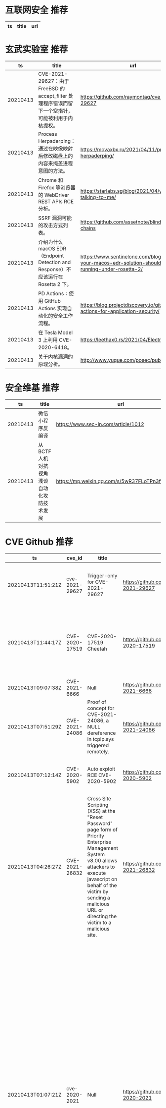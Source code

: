 # 互联网安全 推荐
| ts | title | url| 
| --- | --- | ---| 


# 玄武实验室 推荐
| ts | title | url| 
| --- | --- | ---| 
| 20210413 | CVE-2021-29627：由于 FreeBSD 的 accept_filter 处理程序错误而留下一个空指针，可能被利用于内核提权。 | https://github.com/raymontag/cve-2021-29627| 
| 20210413 | Process Herpaderping：通过在映像映射后修改磁盘上的内容来掩盖进程意图的方法。 | https://movaxbx.ru/2021/04/11/process-herpaderping/| 
| 20210413 | Chrome 和Firefox 等浏览器的 WebDriver REST APIs RCE 分析。 | https://starlabs.sg/blog/2021/04/you-talking-to-me/| 
| 20210413 | SSRF 漏洞可能的攻击方式列表。 | https://github.com/assetnote/blind-ssrf-chains| 
| 20210413 | 介绍为什么 macOS EDR（Endpoint Detection and Response）不应该运行在 Rosetta 2 下。 | https://www.sentinelone.com/blog/why-your-macos-edr-solution-shouldnt-be-running-under-rosetta-2/| 
| 20210413 | PD Actions：使用 GitHub Actions 实现自动化的安全工作流程。 | https://blog.projectdiscovery.io/github-actions-for-application-security/| 
| 20210413 | 在 Tesla Model 3 上利用 CVE-2020-6418。 | https://leethax0.rs/2021/04/ElectricChrome/| 
| 20210413 | 关于内核漏洞的原理分析。 | http://www.yuque.com/posec/public/sp9bs1| 


# 安全维基 推荐
| ts | title | url| 
| --- | --- | ---| 
| 20210413 | 微信小程序反编译 | https://www.sec-in.com/article/1012| 
| 20210413 | 从BCTF人机对抗视角浅谈自动化攻防技术发展 | https://mp.weixin.qq.com/s/5wR37FLoTPn3fftxZw_Brw| 


# CVE Github 推荐
| ts | cve_id | title | url | cve_detail| 
| --- | --- | --- | --- | ---| 
| 20210413T11:51:21Z | cve-2021-29627 | Trigger-only for CVE-2021-29627 | https://github.com/raymontag/cve-2021-29627 | In FreeBSD 13.0-STABLE before n245050, 12.2-STABLE before r369525, 13.0-RC4 before p0, and 12.2-RELEASE before p6, listening socket accept filters implementing the accf_create callback incorrectly freed a process supplied argument string. Additional operations on the socket can lead to a double free or use after free.| 
| 20210413T11:44:17Z | CVE-2020-17519 | CVE-2020-17519 Cheetah | https://github.com/givemefivw/CVE-2020-17519 | A change introduced in Apache Flink 1.11.0 (and released in 1.11.1 and 1.11.2 as well) allows attackers to read any file on the local filesystem of the JobManager through the REST interface of the JobManager process. Access is restricted to files accessible by the JobManager process. All users should upgrade to Flink 1.11.3 or 1.12.0 if their Flink instance(s) are exposed. The issue was fixed in commit b561010b0ee741543c3953306037f00d7a9f0801 from apache/flink:master.| 
| 20210413T09:07:38Z | CVE-2021-6666 | Null | https://github.com/givemefivw/CVE-2021-6666 | 未查询到CVE信息| 
| 20210413T07:51:29Z | CVE-2021-24086 | Proof of concept for CVE-2021-24086, a NULL dereference in tcpip.sys triggered remotely. | https://github.com/0vercl0k/CVE-2021-24086 | Windows TCP/IP Denial of Service Vulnerability| 
| 20210413T07:12:14Z | CVE-2020-5902 | Auto exploit RCE CVE-2020-5902  | https://github.com/haisenberg/CVE-2020-5902 | In BIG-IP versions 15.0.0-15.1.0.3, 14.1.0-14.1.2.5, 13.1.0-13.1.3.3, 12.1.0-12.1.5.1, and 11.6.1-11.6.5.1, the Traffic Management User Interface (TMUI), also referred to as the Configuration utility, has a Remote Code Execution (RCE) vulnerability in undisclosed pages.| 
| 20210413T04:26:27Z | CVE-2021-26832 | Cross Site Scripting (XSS) at the "Reset Password" page form of Priority Enterprise Management System v8.00 allows attackers to execute javascript on behalf of the victim by sending a malicious URL or directing the victim to a malicious site. | https://github.com/NagliNagli/CVE-2021-26832 | 未查询到CVE信息| 
| 20210413T01:07:21Z | cve-2020-2021 | Null | https://github.com/givemefivw/cve-2020-2021 | When Security Assertion Markup Language (SAML) authentication is enabled and the %Validate Identity Provider Certificate% option is disabled (unchecked), improper verification of signatures in PAN-OS SAML authentication enables an unauthenticated network-based attacker to access protected resources. The attacker must have network access to the vulnerable server to exploit this vulnerability. This issue affects PAN-OS 9.1 versions earlier than PAN-OS 9.1.3; PAN-OS 9.0 versions earlier than PAN-OS 9.0.9; PAN-OS 8.1 versions earlier than PAN-OS 8.1.15, and all versions of PAN-OS 8.0 (EOL). This issue does not affect PAN-OS 7.1. This issue cannot be exploited if SAML is not used for authentication. This issue cannot be exploited if the %Validate Identity Provider Certificate% option is enabled (checked) in the SAML Identity Provider Server Profile. Resources that can be protected by SAML-based single sign-on (SSO) authentication are: GlobalProtect Gateway, GlobalProtect Portal, GlobalProtect Clientless VPN, Authentication and Captive Portal, PAN-OS next-generation firewalls (PA-Series, VM-Series) and Panorama web interfaces, Prisma Access In the case of GlobalProtect Gateways, GlobalProtect Portal, Clientless VPN, Captive Portal, and Prisma Access, an unauthenticated attacker with network access to the affected servers can gain access to protected resources if allowed by configured authentication and Security policies. There is no impact on the integrity and availability of the gateway, portal or VPN server. An attacker cannot inspect or tamper with sessions of regular users. In the worst case, this is a critical severity vulnerability with a CVSS Base Score of 10.0 (CVSS:3.1/AV:N/AC:L/PR:N/UI:N/S:C/C:H/I:H/A:N). In the case of PAN-OS and Panorama web interfaces, this issue allows an unauthenticated attacker with network access to the PAN-OS or Panorama web interfaces to log in as an administrator and perform administrative actions. In the worst-case scenario, this is a critical severity vulnerability with a CVSS Base Score of 10.0 (CVSS:3.1/AV:N/AC:L/PR:N/UI:N/S:C/C:H/I:H/A:H). If the web interfaces are only accessible to a restricted management network, then the issue is lowered to a CVSS Base Score of 9.6 (CVSS:3.1/AV:A/AC:L/PR:N/UI:N/S:C/C:H/I:H/A:H). Palo Alto Networks is not aware of any malicious attempts to exploit this vulnerability.| 
| 20210413T01:05:46Z | cve-2020- | Null | https://github.com/givemefivw/cve-2020-tttt | 未查询到CVE信息| 
| 20210413T00:49:41Z | CVE-2021- | Null | https://github.com/givemefivw/CVE-2021-Finaltest | 未查询到CVE信息| 
| 20210413T00:46:22Z | CVE-2021- | Null | https://github.com/givemefivw/CVE-2021-Retest | 未查询到CVE信息| 


# klee on Github 推荐
| ts | title | url | stars | forks| 
| --- | --- | --- | --- | ---| 
| 20210413T08:46:44Z | Safe KLEE API for Rust | https://github.com/markhakansson/klee-rs | 0 | 0| 
| 20210413T08:27:10Z | Symbiotic is a tool for finding bugs in computer programs based on instrumentation, program slicing and KLEE | https://github.com/staticafi/symbiotic | 214 | 35| 
| 20210413T07:57:03Z | Raw bindings for KLEE | https://github.com/markhakansson/klee-bindings | 0 | 0| 
| 20210413T06:04:12Z | KLEE Symbolic Execution Engine | https://github.com/klee/klee | 1669 | 489| 
| 20210413T05:41:32Z | RVT is a collection of tools/libraries to support both static and dynamic verification of Rust programs. | https://github.com/project-oak/rust-verification-tools | 122 | 11| 


# s2e on Github 推荐
| ts | title | url | stars | forks| 
| --- | --- | --- | --- | ---| 


# exploit on Github 推荐
| ts | title | url | stars | forks| 
| --- | --- | --- | --- | ---| 
| 20210413T12:25:34Z | Null | https://github.com/v3l1d/Windows7-Exploiting-ReverseShell-PDF | 0 | 0| 
| 20210413T12:22:57Z | Project for stopping the child exploitation . Aim of the project is stop all child labour practices | https://github.com/harsh414/Google-Solution-Challenge-Project | 0 | 0| 
| 20210413T12:18:08Z | C2/post-exploitation framework | https://github.com/loseys/BlackMamba | 607 | 69| 
| 20210413T12:03:48Z | Open-Source Vulnerability Intelligence Center - Unified source of vulnerability, exploit and threat Intelligence feeds | https://github.com/Patrowl/PatrowlHearsData | 21 | 8| 
| 20210413T11:53:29Z | Null | https://github.com/oneoy/exploits1 | 0 | 0| 
| 20210413T11:42:49Z | Several tools for exploits. | https://github.com/vLeeH/protocol-tools | 0 | 0| 
| 20210413T11:36:27Z | Android RAT with web panel and undetectable App | https://github.com/Th30neAnd0nly/Ohm | 15 | 6| 
| 20210413T11:04:03Z | PS4 Exploit Host | https://github.com/Night-King-Host/Night-King-Host.github.io | 8 | 4| 
| 20210413T11:03:00Z | RGraph is an RDMA-assisted asynchronous distributed graph processing system. RGraph distributes edges into two parts to isolate master and mirror vertices. RGraph exploits the asymmetry of RDMA to accelerate the one-to-many communication between master and mirror vertices.  The results in comprehensive experiments show that compared to existing designs, PowerGraph, RGraph reduces the execution time by up to 81%. | https://github.com/CGCL-codes/RGraph | 4 | 4| 
| 20210413T10:35:52Z | CDK is an open-sourced container penetration toolkit, offering stable exploitation in different slimmed containers without any OS dependency. It comes with penetration tools and many powerful PoCs/EXPs helps you to escape container and takeover K8s cluster easily. | https://github.com/cdk-team/CDK | 1316 | 186| 


# backdoor on Github 推荐
| ts | title | url | stars | forks| 
| --- | --- | --- | --- | ---| 
| 20210413T11:36:52Z | Null | https://github.com/BSalwiczek/backdoor-trojan | 0 | 0| 
| 20210413T10:25:32Z | Null | https://github.com/Bifrostbiolabs/Yggdrasil_Backdoor | 0 | 0| 
| 20210413T09:06:58Z | QA tasks for %Hidden Backdoors in Human-Centric Language Models% | https://github.com/HLori/Question-Answering | 0 | 0| 
| 20210413T06:06:55Z | A curated list of backdoor learning resources | https://github.com/THUYimingLi/backdoor-learning-resources | 209 | 34| 
| 20210413T04:18:07Z | 🤖An Evil and Smart Bot for Enslaving Windows. | https://github.com/wildonion/katyusha | 1 | 1| 
| 20210413T02:21:56Z | TrojanZoo provides a universal pytorch platform to conduct security researches (especially backdoor attacks/defenses) of image classification in deep learning. | https://github.com/ain-soph/trojanzoo | 60 | 10| 
| 20210413T01:57:07Z | A Simple android remote administration tool using sockets. It uses java on the client side and python on the server side | https://github.com/karma9874/AndroRAT | 202 | 92| 


# fuzz on Github 推荐
| ts | title | url | stars | forks| 
| --- | --- | --- | --- | ---| 
| 20210413T01:24:40Z | Digunakan untuk pengumpulan tugas PRAK. SCPK logika fuzzy | https://github.com/egaputra69/EgaErinovian_123190113_FuzzyLogic | 0 | 0| 
| 20210413T00:38:15Z | setup for fuzzing the Rust compiler | https://github.com/dwrensha/fuzz-rustc | 29 | 0| 
| 20210413T00:30:05Z | 📨 Responsive email template generator. | https://github.com/luangjokaj/fuzzymail | 114 | 4| 
| 20210413T00:06:40Z | OSS-Fuzz vulnerabilities for OSV. | https://github.com/google/oss-fuzz-vulns | 1 | 2| 



# 日更新程序
